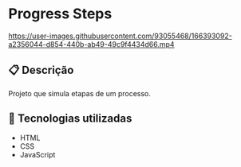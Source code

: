 # Progress Steps

<https://user-images.githubusercontent.com/93055468/166393092-a2356044-d854-440b-ab49-49c9f4434d66.mp4>

## 📋 Descrição

Projeto que simula etapas de um processo.

## 🚀 Tecnologias utilizadas

- HTML
- CSS
- JavaScript
